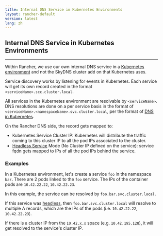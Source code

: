 ```yaml
---
title: Internal DNS Service in Kubernetes Environments
layout: rancher-default
version: latest
lang: zh
---
```


## Internal DNS Service in Kubernetes Environments 
---

Within Rancher, we use our own internal DNS service in a [Kubernetes environment]({{site.baseurl}}/rancher/{{page.version}}/{{page.lang}}/environments/) and not the SkyDNS cluster add on that Kubernetes uses. 

Service discovery works by listening for events in Kubernetes. Each service will get its own record created in the format `<serviceName>.scc.cluster.local`. 

All services in the Kubernetes environment are resolvable by `<serviceName>`. DNS resolutions are done on a per service basis in the format of `<serviceName>.<namespaceName>.svc.cluster.local`, per the format of [DNS in Kubernetes](https://github.com/kubernetes/kubernetes/blob/release-1.2/cluster/addons/dns/README.md).

On the Rancher DNS side, the record gets mapped to:

* Kubernetes Service Cluster IP: Kubernetes will distribute the traffic coming to this cluster IP to all the pod IPs associated to the cluster. 
* [Headless Service](http://kubernetes.io/docs/user-guide/services/#headless-services) Mode (No Cluster IP defined on the service): service fqdn gets mapped to IPs of all the pod IPs behind the service. 

### Examples

In a Kubernetes environment, let's create a service `foo` in the namespace `bar`. There are 2 pods linked to the `foo` service. The IPs of the container pods are `10.42.22.22`, `10.42.22.23`. 

In this example, the service can be resolved by `foo.bar.svc.cluster.local`.

If this service was [headless](http://kubernetes.io/docs/user-guide/services/#headless-services), then `foo.bar.svc.cluster.local` will resolve to multiple A records, which are the IPs of the pods (i.e. `10.42.22.22`, `10.42.22.23`).  

If there is a cluster IP from the `10.42.x.x` space (e.g. `10.42.195.128`), it will get resolved to the service's cluster IP. 